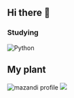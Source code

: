 ## Hi there 👋

### Studying
![Python](https://img.shields.io/badge/Python-3776AB.svg?&style=for-the-badge&logo=Python&logoColor=white)

## My plant
![mazandi profile](http://mazandi.herokuapp.com/api?handle={les4521}&theme=warm)
<img src="http://mazandi.herokuapp.com/api?handle={les4521}&theme=warm"/>
<!--
**eun0214/eun0214** is a ✨ _special_ ✨ repository because its `README.md` (this file) appears on your GitHub profile.

Here are some ideas to get you started:

- 🔭 I’m currently working on ...
- 🌱 I’m currently learning ...
- 👯 I’m looking to collaborate on ...
- 🤔 I’m looking for help with ...
- 💬 Ask me about ...
- 📫 How to reach me: ...
- 😄 Pronouns: ...
- ⚡ Fun fact: ...
-->
